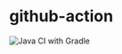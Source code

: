 # github-action

![Java CI with Gradle](https://github.com/cheese10yun/github-action/workflows/Java%20CI%20with%20Gradle/badge.svg?branch=master)
